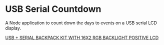 # USB Serial Countdown

A Node application to count down the days to events on a USB serial LCD display.

[USB + SERIAL BACKPACK KIT WITH 16X2 RGB BACKLIGHT POSITIVE LCD](https://www.adafruit.com/products/782)